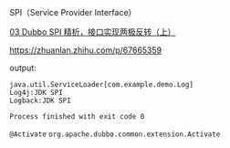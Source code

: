 SPI（Service Provider Interface）

[03 Dubbo SPI 精析，接口实现两极反转（上）](https://learn.lianglianglee.com/%E4%B8%93%E6%A0%8F/Dubbo%E6%BA%90%E7%A0%81%E8%A7%A3%E8%AF%BB%E4%B8%8E%E5%AE%9E%E6%88%98-%E5%AE%8C/03%20%20Dubbo%20SPI%20%E7%B2%BE%E6%9E%90%EF%BC%8C%E6%8E%A5%E5%8F%A3%E5%AE%9E%E7%8E%B0%E4%B8%A4%E6%9E%81%E5%8F%8D%E8%BD%AC%EF%BC%88%E4%B8%8A%EF%BC%89.md)

https://zhuanlan.zhihu.com/p/67665359

output:
```shell
java.util.ServiceLoader[com.example.demo.Log]
Log4j:JDK SPI
Logback:JDK SPI

Process finished with exit code 0
```

`@Activate`  `org.apache.dubbo.common.extension.Activate`
